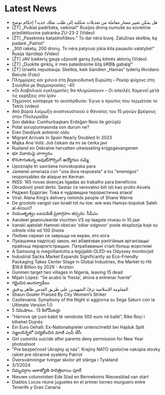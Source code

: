 # Latest News
-  هل يمكن تغيير مسار معاملة من تعديلات شكلية إلى طلب تملك جديد؟ إحكام توضح
-  [ŽT] „Puikiai padirbėta, vaikinai!“ Rusijos droną numušė su sovietine priešlėktuvine patranka ZU-23-2 (Video)
-  [ŽT] „Pasekmės katastrofiškos.“ To dar nėra buvę. Zalužnas skelbia, ką padarė „Patriot“
-  „300 raketų. 200 dronų. To nėra patyrusi jokia kita pasaulio valstybė!“ Rusija išprotėjo (Video)
-  [ŽT] JAV baikerių gauja užpuolė garsų žydų kilmės aktorių (Video)
-  [ŽT] „Duokite ginklų, ir mes palaidosime šitą š#@& gabalą!“
-  [ŽT] Izraelis nejuokauja. Skelbia, kiek šiandien „Hamas“ lyderių likvidavo Beirute (Foto)
-  Πλημμύρες και χιόνια στη βορειοδυτική Ευρώπη – Ρεκόρ ψύχους στη Σουηδία με θερμοκρασίες -40
-  «Οι διαβολικοί εγκληματίες θα πληρώσουν» – Οι απειλές Χαμενεΐ μετά τις εκρήξεις στο Ιράν
-  13χρονος κατάφερε το ακατόρθωτο: Έγινε ο πρώτος που τερμάτισε το Tetris (video)
-  Από βαριά λοίμωξη αναπνευστικού ο θάνατος του 15 μηνών βρέφους στην Πτολεμαΐδα
-  Son dakika: Cumhurbaşkanı Erdoğan Reisi ile görüştü
-  Polat soruşturmasında son durum ne?
-  Eren Derdiyok antrenör oldu
-  Migrant Arrivals In Spain Nearly Doubled In 2023
-  Majka Ane Volš: Još čekam da mi se ćerka javi
-  Rusland en Oekraïne hervatten uitwisseling krijgsgevangenen
-  భూ వివాదంపై వాగ్వాదం
-  కొనసాగుతున్న అవుట్‌సోర్సింగ్‌ ఉద్యోగుల సమ్మె
-  Upoznajte tri savršena horoskopska para
-  Jamenei amenaza con "una dura respuesta" a los "enemigos" responsables de ataque en Kerman
-  INSS: 165 novas doenças ligadas ao trabalho para benefícios
-  Obradović pred derbi: Sastav će verovatno biti isti kao protiv Asvela
-  Реджеп Ердоган: Това е чудовищна терористична атака!
-  Viral: Alana King’s delivery reminds people of Shane Warne
-  De grootste vangst van Israël tot nu toe: wie was Hamas-kopstuk Saleh al-Arouri?
-  నియంతృత్వం బలపడితే ప్రజాగ్రహం తప్పదు: సీపీఎం
-  Aandeel geannuleerde vluchten VS op laagste niveau in 10 jaar
-  Iranski ajatolah Hamnei obećao 'oštar odgovor' posle eksplozija koje su odnele više od 100 života
-  Любим сериал се завръща на екран, ето кога
-  Лукашэнка падпісаў закон, які абавязвае рэлігійныя арганізацыі прайсьці перарэгістрацыю. Патрабаваньні сталі больш жорсткімі
-  A Samsung is megvillantotta a legújabb OLED-es Odyssey monitorjait
-  Industrial Sacks Market Expands Significantly as Eco-Friendly Packaging Takes Center Stage in Global Industries, the Market to Hit $18.6 Billion by 2029 - Arizton
-  Gunmen target two villages in Nigeria, leaving 15 dead
-  Mijaín López: “Se acabó la ‘fiesta’, ahora a entrenar fuerte”
-  గర్జించిన అంగన్వాడీలు
-  المقاومة الإسلامية تزفّ الشهيدين على طريق القدس ظاهر ودقيق
-  Shaun Goater Praised By City Women’s Striker
-  Castlevania: Symphony of the Night si aggiorna su Sega Saturn con la Ultimate Version 1.0
-  5 నిమిషాలు.. 13 కిలోమీటర్లు
-  “Harrove që çuni babit të vendoste 500 euro në ballë”, Rike Roçi i kthehet Dojnës
-  Ein Euro Gehalt: Ex-Nationalspieler unterschreibt bei Hajduk Split
-  సజ్జలదిన్నెలో పర్యటించిన మాజీ ఎంపీ జేసీ
-  Girl commits suicide after parents deny permission for New Year photoshoot
-  "Pre bezpečnosť Ukrajiny aj nás". Krajiny NATO spoločne nakúpia stovky rakiet pre obranné systémy Patriot
-  Översvämningar tvingar skolor att stänga i Tyskland
-  3/1/2024
-  నిమ్నవర్గాల ఆశాజ్యోతి సావిత్రిబాయి పూలే
-  Nieuwe columnisten Ede Stad en Bennekoms Nieuwsblad van start
-  Diablos Locos reúne juguetes en el primer torneo murguero entre Tenerife y Gran Canaria
